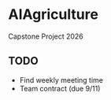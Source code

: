 # AIAgriculture
Capstone Project 2026



## TODO

- Find weekly meeting time
- Team contract (due 9/11)
